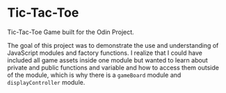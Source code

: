 # Tic-Tac-Toe

Tic-Tac-Toe Game built for the Odin Project.

The goal of this project was to demonstrate the use and understanding of JavaScript modules and factory functions. I realize that I could have included all game assets inside one module but wanted to learn about private and public functions and variable and how to access them outside of the module, which is why there is a `gameBoard` module and `displayController` module.
